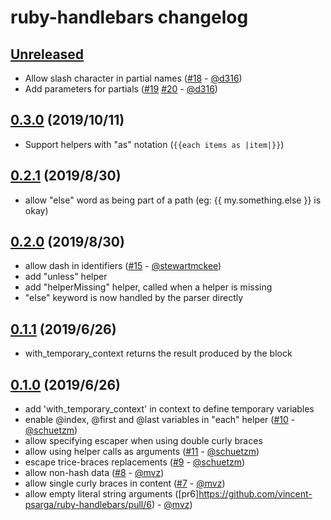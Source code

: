 ruby-handlebars changelog
=========================

[Unreleased]
------------

 - Allow slash character in partial names ([#18](https://github.com/vincent-psarga/ruby-handlebars/pull/18) - [@d316])
 - Add parameters for partials ([#19](https://github.com/vincent-psarga/ruby-handlebars/pull/19) [#20](https://github.com/vincent-psarga/ruby-handlebars/pull/20) - [@d316])

[0.3.0] (2019/10/11)
--------------------

 - Support helpers with "as" notation (`{{each items as |item|}}`)

[0.2.1] (2019/8/30)
-------------------

 - allow "else" word as being part of a path (eg: {{ my.something.else }} is okay)

[0.2.0] (2019/8/30)
-------------------

 - allow dash in identifiers ([#15](https://github.com/vincent-psarga/ruby-handlebars/pull/15) - [@stewartmckee])
 - add "unless" helper
 - add "helperMissing" helper, called when a helper is missing
 - "else" keyword is now handled by the parser directly

[0.1.1] (2019/6/26)
-------------------

 - with_temporary_context returns the result produced by the block

[0.1.0] (2019/6/26)
-------------------

 - add 'with_temporary_context' in context to define temporary variables
 - enable @index, @first and @last variables in "each" helper ([#10](https://github.com/vincent-psarga/ruby-handlebars/pull/10) - [@schuetzm])
 - allow specifying escaper when using double curly braces
 - allow using helper calls as arguments ([#11](https://github.com/vincent-psarga/ruby-handlebars/pull/11) - [@schuetzm])
 - escape trice-braces replacements ([#9](https://github.com/vincent-psarga/ruby-handlebars/pull/9) - [@schuetzm])
 - allow non-hash data ([#8](https://github.com/vincent-psarga/ruby-handlebars/pull/8) - [@mvz])
 - allow single curly braces in content ([#7](https://github.com/vincent-psarga/ruby-handlebars/pull/7) - [@mvz])
 - allow empty literal string arguments ([pr6]https://github.com/vincent-psarga/ruby-handlebars/pull/6) - [@mvz])

<!-- Contributors lists -->
[@stewartmckee]:  https://github.com/stewartmckee
[@schuetzm]:      https://github.com/schuetzm
[@mvz]:           https://github.com/mvz
[@d316]:          https://github.com/d316

<!-- Releases diffs -->
[Unreleased]: https://github.com/smartbear/ruby-handlebars/compare/v0.3.0...master
[0.3.0]:      https://github.com/smartbear/ruby-handlebars/compare/v0.2.1...v0.3.0
[0.2.1]:      https://github.com/smartbear/ruby-handlebars/compare/v0.2.0...v0.2.1
[0.2.0]:      https://github.com/smartbear/ruby-handlebars/compare/v0.1.1...v0.2.0
[0.1.1]:      https://github.com/smartbear/ruby-handlebars/compare/v0.1.0...v0.1.1
[0.1.0]:      https://github.com/smartbear/ruby-handlebars/compare/v0.0.6...v0.1.0
